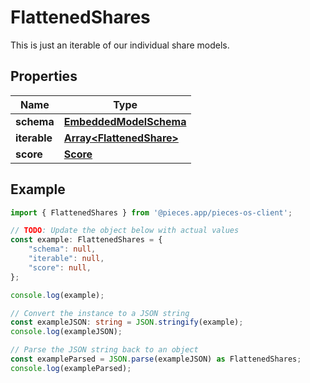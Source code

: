 
# FlattenedShares

This is just an iterable of our individual share models.

## Properties

Name | Type
------------ | -------------
**schema** | [**EmbeddedModelSchema**](EmbeddedModelSchema)
**iterable** | [**Array&lt;FlattenedShare&gt;**](FlattenedShare)
**score** | [**Score**](Score)

## Example

```typescript
import { FlattenedShares } from '@pieces.app/pieces-os-client';

// TODO: Update the object below with actual values
const example: FlattenedShares = {
    "schema": null,
    "iterable": null,
    "score": null,
};

console.log(example);

// Convert the instance to a JSON string
const exampleJSON: string = JSON.stringify(example);
console.log(exampleJSON);

// Parse the JSON string back to an object
const exampleParsed = JSON.parse(exampleJSON) as FlattenedShares;
console.log(exampleParsed);
```


